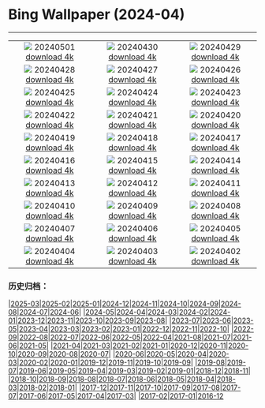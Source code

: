 # Bing Wallpaper (2024-04)
**************
| | | |
| :----: | :----: | :----: |
| ![](https://www.bing.com/th?id=OHR.MaharashtraDayIN_EN-IN1070524150_1920x1080.jpg) 20240501 [download 4k](https://www.bing.com/th?id=OHR.MaharashtraDayIN_EN-IN1070524150_UHD.jpg) | ![](https://www.bing.com/th?id=OHR.CheetahRain_EN-IN0742393676_1920x1080.jpg) 20240430 [download 4k](https://www.bing.com/th?id=OHR.CheetahRain_EN-IN0742393676_UHD.jpg) | ![](https://www.bing.com/th?id=OHR.TulouFujian_EN-IN0492710943_1920x1080.jpg) 20240429 [download 4k](https://www.bing.com/th?id=OHR.TulouFujian_EN-IN0492710943_UHD.jpg) |
| ![](https://www.bing.com/th?id=OHR.GuadalupeTexas_EN-IN9443629617_1920x1080.jpg) 20240428 [download 4k](https://www.bing.com/th?id=OHR.GuadalupeTexas_EN-IN9443629617_UHD.jpg) | ![](https://www.bing.com/th?id=OHR.LeucisticHummingbird_EN-IN0052515058_1920x1080.jpg) 20240427 [download 4k](https://www.bing.com/th?id=OHR.LeucisticHummingbird_EN-IN0052515058_UHD.jpg) | ![](https://www.bing.com/th?id=OHR.MangroveIslands_EN-IN9832664879_1920x1080.jpg) 20240426 [download 4k](https://www.bing.com/th?id=OHR.MangroveIslands_EN-IN9832664879_UHD.jpg) |
| ![](https://www.bing.com/th?id=OHR.PenguinDirections_EN-IN9440987055_1920x1080.jpg) 20240425 [download 4k](https://www.bing.com/th?id=OHR.PenguinDirections_EN-IN9440987055_UHD.jpg) | ![](https://www.bing.com/th?id=OHR.TrilliumOntario_EN-IN9010046711_1920x1080.jpg) 20240424 [download 4k](https://www.bing.com/th?id=OHR.TrilliumOntario_EN-IN9010046711_UHD.jpg) | ![](https://www.bing.com/th?id=OHR.TrinityDublin_EN-IN8692006945_1920x1080.jpg) 20240423 [download 4k](https://www.bing.com/th?id=OHR.TrinityDublin_EN-IN8692006945_UHD.jpg) |
| ![](https://www.bing.com/th?id=OHR.EarthDayTurtle_EN-IN8345337323_1920x1080.jpg) 20240422 [download 4k](https://www.bing.com/th?id=OHR.EarthDayTurtle_EN-IN8345337323_UHD.jpg) | ![](https://www.bing.com/th?id=OHR.CadesCove_EN-IN8065236190_1920x1080.jpg) 20240421 [download 4k](https://www.bing.com/th?id=OHR.CadesCove_EN-IN8065236190_UHD.jpg) | ![](https://www.bing.com/th?id=OHR.YellowstoneGeyser_EN-IN7850427265_1920x1080.jpg) 20240420 [download 4k](https://www.bing.com/th?id=OHR.YellowstoneGeyser_EN-IN7850427265_UHD.jpg) |
| ![](https://www.bing.com/th?id=OHR.OrkneyStones_EN-IN7374836671_1920x1080.jpg) 20240419 [download 4k](https://www.bing.com/th?id=OHR.OrkneyStones_EN-IN7374836671_UHD.jpg) | ![](https://www.bing.com/th?id=OHR.AvilaSpain_EN-IN0356835550_1920x1080.jpg) 20240418 [download 4k](https://www.bing.com/th?id=OHR.AvilaSpain_EN-IN0356835550_UHD.jpg) | ![](https://www.bing.com/th?id=OHR.RamaNavami_EN-IN9596495490_1920x1080.jpg) 20240417 [download 4k](https://www.bing.com/th?id=OHR.RamaNavami_EN-IN9596495490_UHD.jpg) |
| ![](https://www.bing.com/th?id=OHR.UnionSquareNYC_EN-IN8922742719_1920x1080.jpg) 20240416 [download 4k](https://www.bing.com/th?id=OHR.UnionSquareNYC_EN-IN8922742719_UHD.jpg) | ![](https://www.bing.com/th?id=OHR.RedBallBelgium_EN-IN8566227276_1920x1080.jpg) 20240415 [download 4k](https://www.bing.com/th?id=OHR.RedBallBelgium_EN-IN8566227276_UHD.jpg) | ![](https://www.bing.com/th?id=OHR.BowlingBallCali_EN-IN9555671935_1920x1080.jpg) 20240414 [download 4k](https://www.bing.com/th?id=OHR.BowlingBallCali_EN-IN9555671935_UHD.jpg) |
| ![](https://www.bing.com/th?id=OHR.SpringApple_EN-IN6919337165_1920x1080.jpg) 20240413 [download 4k](https://www.bing.com/th?id=OHR.SpringApple_EN-IN6919337165_UHD.jpg) | ![](https://www.bing.com/th?id=OHR.SunsetArchesNP_EN-IN6303798919_1920x1080.jpg) 20240412 [download 4k](https://www.bing.com/th?id=OHR.SunsetArchesNP_EN-IN6303798919_UHD.jpg) | ![](https://www.bing.com/th?id=OHR.EidPrayers_EN-IN0060751560_1920x1080.jpg) 20240411 [download 4k](https://www.bing.com/th?id=OHR.EidPrayers_EN-IN0060751560_UHD.jpg) |
| ![](https://www.bing.com/th?id=OHR.DragonWaterfall_EN-IN9973868102_1920x1080.jpg) 20240410 [download 4k](https://www.bing.com/th?id=OHR.DragonWaterfall_EN-IN9973868102_UHD.jpg) | ![](https://www.bing.com/th?id=OHR.SpringCub_EN-IN5365120354_1920x1080.jpg) 20240409 [download 4k](https://www.bing.com/th?id=OHR.SpringCub_EN-IN5365120354_UHD.jpg) | ![](https://www.bing.com/th?id=OHR.OwlSiblings_EN-IN5156349531_1920x1080.jpg) 20240408 [download 4k](https://www.bing.com/th?id=OHR.OwlSiblings_EN-IN5156349531_UHD.jpg) |
| ![](https://www.bing.com/th?id=OHR.BeaverDenali_EN-IN4459281854_1920x1080.jpg) 20240407 [download 4k](https://www.bing.com/th?id=OHR.BeaverDenali_EN-IN4459281854_UHD.jpg) | ![](https://www.bing.com/th?id=OHR.JapanHimeji_EN-IN7756531371_1920x1080.jpg) 20240406 [download 4k](https://www.bing.com/th?id=OHR.JapanHimeji_EN-IN7756531371_UHD.jpg) | ![](https://www.bing.com/th?id=OHR.BahamasSpace_EN-IN3761019154_1920x1080.jpg) 20240405 [download 4k](https://www.bing.com/th?id=OHR.BahamasSpace_EN-IN3761019154_UHD.jpg) |
| ![](https://www.bing.com/th?id=OHR.AntelopeBotswana_EN-IN7984191548_1920x1080.jpg) 20240404 [download 4k](https://www.bing.com/th?id=OHR.AntelopeBotswana_EN-IN7984191548_UHD.jpg) | ![](https://www.bing.com/th?id=OHR.TeaPlantation_EN-IN7563100977_1920x1080.jpg) 20240403 [download 4k](https://www.bing.com/th?id=OHR.TeaPlantation_EN-IN7563100977_UHD.jpg) | ![](https://www.bing.com/th?id=OHR.JutlandSpring_EN-IN7251097604_1920x1080.jpg) 20240402 [download 4k](https://www.bing.com/th?id=OHR.JutlandSpring_EN-IN7251097604_UHD.jpg) |

### 历史归档：

|[2025-03](2025-03/2025-03.md)|[2025-02](2025-02/2025-02.md)|[2025-01](2025-01/2025-01.md)|[2024-12](2024-12/2024-12.md)|[2024-11](2024-11/2024-11.md)|[2024-10](2024-10/2024-10.md)|[2024-09](2024-09/2024-09.md)|[2024-08](2024-08/2024-08.md)|[2024-07](2024-07/2024-07.md)|[2024-06](2024-06/2024-06.md)|
|[2024-05](2024-05/2024-05.md)|[2024-04](2024-04/2024-04.md)|[2024-03](2024-03/2024-03.md)|[2024-02](2024-02/2024-02.md)|[2024-01](2024-01/2024-01.md)|[2023-12](2023-12/2023-12.md)|[2023-11](2023-11/2023-11.md)|[2023-10](2023-10/2023-10.md)|[2023-09](2023-09/2023-09.md)|[2023-08](2023-08/2023-08.md)|
|[2023-07](2023-07/2023-07.md)|[2023-06](2023-06/2023-06.md)|[2023-05](2023-05/2023-05.md)|[2023-04](2023-04/2023-04.md)|[2023-03](2023-03/2023-03.md)|[2023-02](2023-02/2023-02.md)|[2023-01](2023-01/2023-01.md)|[2022-12](2022-12/2022-12.md)|[2022-11](2022-11/2022-11.md)|[2022-10](2022-10/2022-10.md)|
|[2022-09](2022-09/2022-09.md)|[2022-08](2022-08/2022-08.md)|[2022-07](2022-07/2022-07.md)|[2022-06](2022-06/2022-06.md)|[2022-05](2022-05/2022-05.md)|[2022-04](2022-04/2022-04.md)|[2021-08](2021-08/2021-08.md)|[2021-07](2021-07/2021-07.md)|[2021-06](2021-06/2021-06.md)|[2021-05](2021-05/2021-05.md)|
|[2021-04](2021-04/2021-04.md)|[2021-03](2021-03/2021-03.md)|[2021-02](2021-02/2021-02.md)|[2021-01](2021-01/2021-01.md)|[2020-12](2020-12/2020-12.md)|[2020-11](2020-11/2020-11.md)|[2020-10](2020-10/2020-10.md)|[2020-09](2020-09/2020-09.md)|[2020-08](2020-08/2020-08.md)|[2020-07](2020-07/2020-07.md)|
|[2020-06](2020-06/2020-06.md)|[2020-05](2020-05/2020-05.md)|[2020-04](2020-04/2020-04.md)|[2020-03](2020-03/2020-03.md)|[2020-02](2020-02/2020-02.md)|[2020-01](2020-01/2020-01.md)|[2019-12](2019-12/2019-12.md)|[2019-11](2019-11/2019-11.md)|[2019-10](2019-10/2019-10.md)|[2019-09](2019-09/2019-09.md)|
|[2019-08](2019-08/2019-08.md)|[2019-07](2019-07/2019-07.md)|[2019-06](2019-06/2019-06.md)|[2019-05](2019-05/2019-05.md)|[2019-04](2019-04/2019-04.md)|[2019-03](2019-03/2019-03.md)|[2019-02](2019-02/2019-02.md)|[2019-01](2019-01/2019-01.md)|[2018-12](2018-12/2018-12.md)|[2018-11](2018-11/2018-11.md)|
|[2018-10](2018-10/2018-10.md)|[2018-09](2018-09/2018-09.md)|[2018-08](2018-08/2018-08.md)|[2018-07](2018-07/2018-07.md)|[2018-06](2018-06/2018-06.md)|[2018-05](2018-05/2018-05.md)|[2018-04](2018-04/2018-04.md)|[2018-03](2018-03/2018-03.md)|[2018-02](2018-02/2018-02.md)|[2018-01](2018-01/2018-01.md)|
|[2017-12](2017-12/2017-12.md)|[2017-11](2017-11/2017-11.md)|[2017-10](2017-10/2017-10.md)|[2017-09](2017-09/2017-09.md)|[2017-08](2017-08/2017-08.md)|[2017-07](2017-07/2017-07.md)|[2017-06](2017-06/2017-06.md)|[2017-05](2017-05/2017-05.md)|[2017-04](2017-04/2017-04.md)|[2017-03](2017-03/2017-03.md)|
|[2017-02](2017-02/2017-02.md)|[2017-01](2017-01/2017-01.md)|[2016-12](2016-12/2016-12.md)